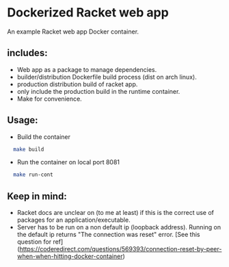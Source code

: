 # Dockerized Racket web app
  An example Racket web app Docker container. 


## includes:
  - Web app as a package to manage dependencies.
  - builder/distribution Dockerfile build process (dist on arch linux).
  - production distribution build of racket app.
  - only include the production build in the runtime container.
  - Make for convenience.

## Usage:

  - Build the container
  ```bash
    make build 
  ```
 
 - Run the container on local port 8081
 ```bash
   make run-cont
 ```

## Keep in mind:
  - Racket docs are unclear on (to me at least) if this is the correct use of packages for an application/executable.
  - Server has to be run on a non default ip (loopback address). Running on the default ip returns "The connection was reset" error. [See this question for ref] (https://coderedirect.com/questions/569393/connection-reset-by-peer-when-when-hitting-docker-container)
